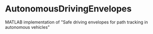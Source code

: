 # AutonomousDrivingEnvelopes
MATLAB implementation of "Safe driving envelopes for path tracking in autonomous vehicles"
